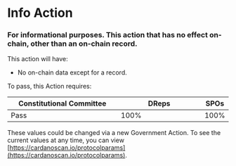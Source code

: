 # Info Action

### For informational purposes. This action that has no effect on-chain, other than an on-chain record.

This action will have:

* No on-chain data except for a record.

To pass, this Action requires:

<table><thead><tr><th width="278">Constitutional Committee</th><th width="218">DReps</th><th>SPOs</th></tr></thead><tbody><tr><td>Pass</td><td>100%</td><td>100%</td></tr></tbody></table>

These values could be changed via a new Government Action. To see the current values at any time, you can view [https://cardanoscan.io/protocolparams](https://cardanoscan.io/protocolparams).
